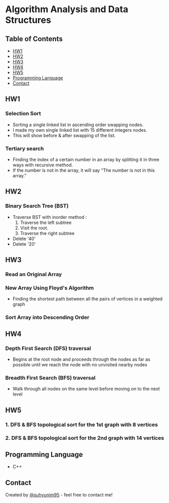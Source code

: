 # Algorithm Analysis and Data Structures

## Table of Contents
* [HW1](#HW1)
* [HW2](#HW2)
* [HW3](#HW3)
* [HW4](#HW4)
* [HW5](#HW5)
* [Programming Language](#Programming-Language)
* [Contact](#Contact)

## HW1
### Selection Sort
- Sorting a single linked list in ascending order swapping nodes.
- I made my own single linked list with 15 different integers nodes.
- This will show before & after swapping of the list.

### Tertiary search
- Finding the index of a certain number in an array by splitting it in three ways with recursive method.
- If the number is not in the array, it will say "The number is not in this array."

## HW2
### Binary Search Tree (BST)
- Traverse BST with inorder method : 
  1. Traverse the left subtree
  2. Visit the root.
  3. Traverse the right subtree
- Delete '40'
- Delete '20'

## HW3
### Read an Original Array

### New Array Using Floyd's Algorithm
- Finding the shortest path between all the pairs of vertices in a weighted graph

### Sort Array into Descending Order

## HW4
### Depth First Search (DFS) traversal
- Begins at the root node and proceeds through the nodes as far as possible until we reach the node with no unvisited nearby nodes

### Breadth First Search (BFS) traversal 
- Walk through all nodes on the same level before moving on to the next level

## HW5
### 1. DFS & BFS topological sort for the 1st graph with 8 vertices
### 2. DFS & BFS topological sort for the 2nd graph with 14 vertices

## Programming Language
- C++

## Contact
Created by [@suhyunim95](https://github.com/suhyunim95) - feel free to contact me!
